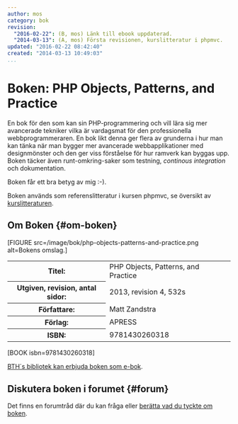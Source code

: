 ```yaml
---
author: mos
category: bok
revision:
  "2016-02-22": (B, mos) Länk till ebook uppdaterad.
  "2014-03-13": (A, mos) Första revisionen, kurslitteratur i phpmvc.
updated: "2016-02-22 08:42:40"
created: "2014-03-13 10:49:03"
...
```

Boken: PHP Objects, Patterns, and Practice
==================================

En bok för den som kan sin PHP-programmering och vill lära sig mer avancerade tekniker vilka är vardagsmat för den professionella webbprogrammeraren. En bok likt denna ger flera av grunderna i hur man kan tänka när man bygger mer avancerade webbapplikationer med designmönster och den ger viss förståelse för hur ramverk kan byggas upp. Boken täcker även runt-omkring-saker som testning, *continous integration* och dokumentation.

<!--more-->

Boken får ett bra betyg av mig :-).

Boken används som referenslitteratur i kursen phpmvc, se översikt av [kurslitteraturen](kunskap/oversikt-av-kurslitteratur-per-kurs).



Om Boken {#om-boken}
--------------------

[FIGURE src=/image/bok/php-objects-patterns-and-practice.png alt=Bokens omslag.]

<table>
<tr><th>Titel:</th><td>PHP Objects, Patterns, and Practice<td></tr>
<tr><th>Utgiven, revision, antal sidor:</th><td>2013, revision 4, 532s<td></tr>
<tr><th>Författare:</th><td>Matt Zandstra<td></tr>
<tr><th>Förlag:</th><td>APRESS<td></tr>
<tr><th>ISBN:</th><td>9781430260318<td></tr>
</table>

[BOOK isbn=9781430260318]

[BTH´s bibliotek kan erbjuda boken som e-bok](http://bth.summon.serialssolutions.com/#!/search?ho=t&l=en&q=9781430260318).


Diskutera boken i forumet {#forum}
----------------------------------

Det finns en forumtråd där du kan fråga eller [berätta vad du tyckte om boken](t/2147).




